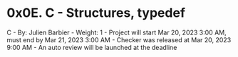 # 0x0E. C - Structures, typedef

C
    - By: Julien Barbier
    - Weight: 1
    - Project will start Mar 20, 2023 3:00 AM, must end by Mar 21, 2023 3:00 AM
    - Checker was released at Mar 20, 2023 9:00 AM
    - An auto review will be launched at the deadline
